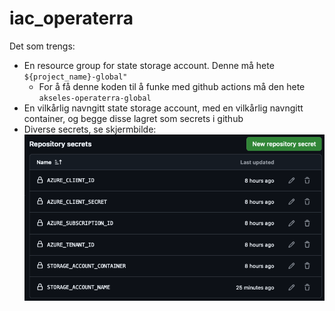 # iac_operaterra

Det som trengs:

* En resource group for state storage account. Denne må hete `${project_name}-global"`
  * For å få denne koden til å funke med github actions må den hete `akseles-operaterra-global`
* En vilkårlig navngitt state storage account, med en vilkårlig navngitt container, og begge disse lagret som secrets i github
* Diverse secrets, se skjermbilde:
    ![alt text](image.png)
